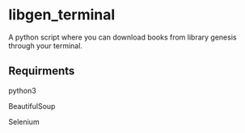 # libgen_terminal
A python script where you can download books from library genesis through your terminal.

## Requirments
python3

BeautifulSoup

Selenium
